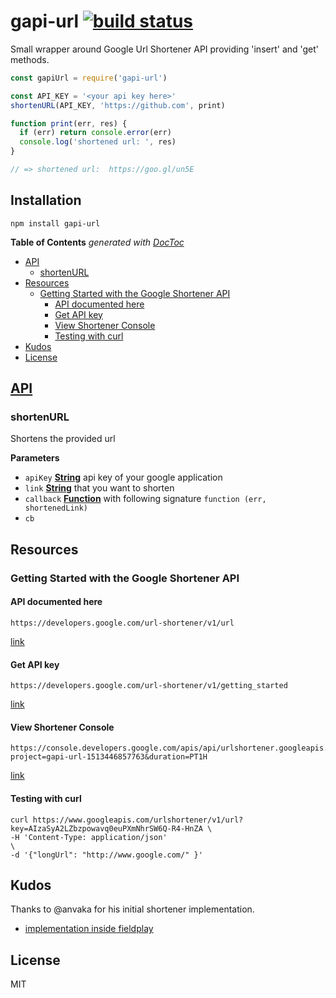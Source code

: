 # gapi-url [![build status](https://secure.travis-ci.org/thlorenz/gapi-url.svg?branch=master)](http://travis-ci.org/thlorenz/gapi-url)

Small wrapper around Google Url Shortener API providing 'insert' and 'get' methods.

```js
const gapiUrl = require('gapi-url')

const API_KEY = '<your api key here>'
shortenURL(API_KEY, 'https://github.com', print)

function print(err, res) {
  if (err) return console.error(err)
  console.log('shortened url: ', res)
}

// => shortened url:  https://goo.gl/un5E
```

## Installation

    npm install gapi-url

<!-- START doctoc generated TOC please keep comment here to allow auto update -->
<!-- DON'T EDIT THIS SECTION, INSTEAD RE-RUN doctoc TO UPDATE -->
**Table of Contents**  *generated with [DocToc](https://github.com/thlorenz/doctoc)*

- [API](#api)
  - [shortenURL](#shortenurl)
- [Resources](#resources)
  - [Getting Started with the Google Shortener API](#getting-started-with-the-google-shortener-api)
    - [API documented here](#api-documented-here)
    - [Get API key](#get-api-key)
    - [View Shortener Console](#view-shortener-console)
    - [Testing with curl](#testing-with-curl)
- [Kudos](#kudos)
- [License](#license)

<!-- END doctoc generated TOC please keep comment here to allow auto update -->

## [API](https://thlorenz.github.io/gapi-url)

<!-- Generated by documentation.js. Update this documentation by updating the source code. -->

### shortenURL

Shortens the provided url

**Parameters**

-   `apiKey` **[String](https://developer.mozilla.org/en-US/docs/Web/JavaScript/Reference/Global_Objects/String)** api key of your google application
-   `link` **[String](https://developer.mozilla.org/en-US/docs/Web/JavaScript/Reference/Global_Objects/String)** that you want to shorten
-   `callback` **[Function](https://developer.mozilla.org/en-US/docs/Web/JavaScript/Reference/Statements/function)** with following signature `function (err, shortenedLink)`
-   `cb`  

## Resources

### Getting Started with the Google Shortener API

#### API documented here

    https://developers.google.com/url-shortener/v1/url

[link](https://developers.google.com/url-shortener/v1/url)

#### Get API key

    https://developers.google.com/url-shortener/v1/getting_started

[link](https://developers.google.com/url-shortener/v1/getting_started)

#### View Shortener Console

    https://console.developers.google.com/apis/api/urlshortener.googleapis.com/overview?project=gapi-url-1513446857763&duration=PT1H

[link](https://console.developers.google.com/apis/api/urlshortener.googleapis.com/overview?project=gapi-url-1513446857763&duration=PT1H)

#### Testing with curl

    curl https://www.googleapis.com/urlshortener/v1/url?key=AIzaSyA2LZbzpowavq0euPXmNhrSW6Q-R4-HnZA \
    -H 'Content-Type: application/json'                                                             \
    -d '{"longUrl": "http://www.google.com/" }'

## Kudos

Thanks to @anvaka for his initial shortener implementation.

-   [implementation inside fieldplay](https://github.com/anvaka/fieldplay/blob/2904a2a518dfa7bcb1929997134aef96907c1aea/src/lib/shortener.js)

## License

MIT
